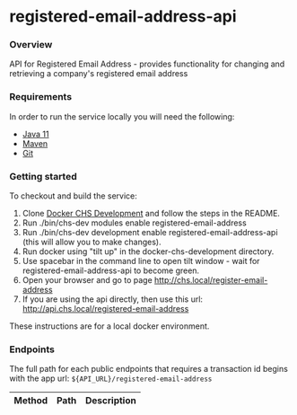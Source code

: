 # registered-email-address-api

### Overview
API for Registered Email Address - provides functionality for changing and retrieving a company's registered email address

### Requirements
In order to run the service locally you will need the following:
- [Java 11](https://www.oracle.com/java/technologies/downloads/#java11)
- [Maven](https://maven.apache.org/download.cgi)
- [Git](https://git-scm.com/downloads)

### Getting started
To checkout and build the service:
1. Clone [Docker CHS Development](https://github.com/companieshouse/docker-chs-development) and follow the steps in the README.
2. Run ./bin/chs-dev modules enable registered-email-address
3. Run ./bin/chs-dev development enable registered-email-address-api (this will allow you to make changes).
4. Run docker using "tilt up" in the docker-chs-development directory.
5. Use spacebar in the command line to open tilt window - wait for registered-email-address-api to become green.
6. Open your browser and go to page http://chs.local/register-email-address
7. If you are using the api directly, then use this url: http://api.chs.local/registered-email-address

These instructions are for a local docker environment.

### Endpoints

The full path for each public endpoints that requires a transaction id begins with the app url:
`${API_URL}/registered-email-address`

Method    | Path                                                                         | Description
:---------|:-----------------------------------------------------------------------------|:-----------
